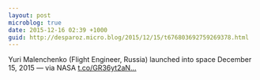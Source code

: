 ```yaml
---
layout: post
microblog: true
date: 2015-12-16 02:39 +1000
guid: http://desparoz.micro.blog/2015/12/15/t676803692759269378.html
---
```

Yuri Malenchenko (Flight Engineer, Russia) launched into space December 15, 2015 — via NASA [t.co/GR36yt2aN...](https://t.co/GR36yt2aND)
